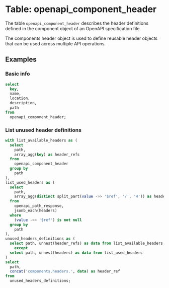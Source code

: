 # Table: openapi_component_header

The table `openapi_component_header` describes the header definitions defined in the component object of an OpenAPI specification file.

The components header object is used to define reusable header objects that can be used across multiple API operations.

## Examples

### Basic info

```sql
select
  key,
  name,
  location,
  description,
  path
from
  openapi_component_header;
```

### List unused header definitions

```sql
with list_available_headers as (
  select
    path,
    array_agg(key) as header_refs
  from
    openapi_component_header
  group by
    path
),
list_used_headers as (
  select
    path,
    array_agg(distinct split_part(value ->> '$ref', '/', '4')) as headers
  from
    openapi_path_response,
    jsonb_each(headers)
  where
    (value ->> '$ref') is not null
  group by
    path
),
unused_headers_definitions as (
  select path, unnest(header_refs) as data from list_available_headers
    except
  select path, unnest(headers) as data from list_used_headers
)
select
  path,
  concat('components.headers.', data) as header_ref
from
  unused_headers_definitions;
```
